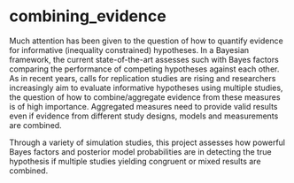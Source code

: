# combining_evidence

Much attention has been given to the question of how to quantify evidence for informative (inequality
constrained) hypotheses. In a Bayesian framework, the current state-of-the-art assesses such with Bayes factors comparing the performance of competing hypotheses against each other. As in recent years, calls for replication studies are rising and researchers increasingly aim to evaluate informative hypotheses using multiple studies, the question of how to combine/aggregate evidence from these
measures is of high importance. Aggregated measures need to provide valid results even if evidence from different study designs, models and measurements are combined. 

Through a variety of simulation studies, this project assesses how powerful Bayes factors and posterior model probabilities are in detecting the true hypothesis if multiple studies yielding congruent or mixed results are combined. 
